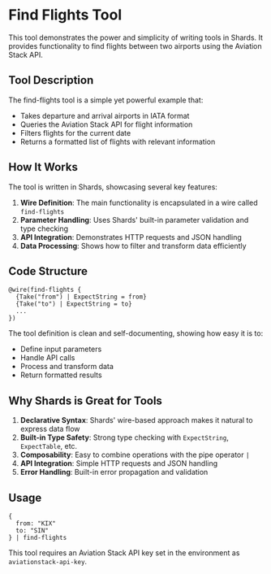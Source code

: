 # Find Flights Tool

This tool demonstrates the power and simplicity of writing tools in Shards. It provides functionality to find flights between two airports using the Aviation Stack API.

## Tool Description

The find-flights tool is a simple yet powerful example that:
- Takes departure and arrival airports in IATA format
- Queries the Aviation Stack API for flight information
- Filters flights for the current date
- Returns a formatted list of flights with relevant information

## How It Works

The tool is written in Shards, showcasing several key features:

1. **Wire Definition**: The main functionality is encapsulated in a wire called `find-flights`
2. **Parameter Handling**: Uses Shards' built-in parameter validation and type checking
3. **API Integration**: Demonstrates HTTP requests and JSON handling
4. **Data Processing**: Shows how to filter and transform data efficiently

## Code Structure

```shards
@wire(find-flights {
  {Take("from") | ExpectString = from}
  {Take("to") | ExpectString = to}
  ...
})
```

The tool definition is clean and self-documenting, showing how easy it is to:
- Define input parameters
- Handle API calls
- Process and transform data
- Return formatted results

## Why Shards is Great for Tools

1. **Declarative Syntax**: Shards' wire-based approach makes it natural to express data flow
2. **Built-in Type Safety**: Strong type checking with `ExpectString`, `ExpectTable`, etc.
3. **Composability**: Easy to combine operations with the pipe operator `|`
4. **API Integration**: Simple HTTP requests and JSON handling
5. **Error Handling**: Built-in error propagation and validation

## Usage

```shards
{
  from: "KIX"
  to: "SIN"
} | find-flights
```

This tool requires an Aviation Stack API key set in the environment as `aviationstack-api-key`.